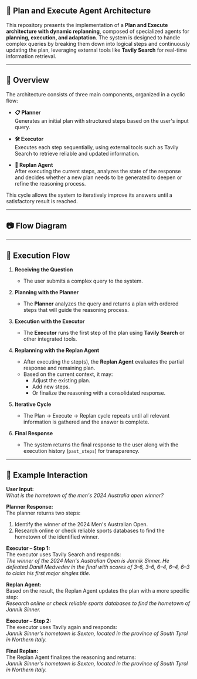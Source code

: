 ## 🧠 Plan and Execute Agent Architecture

This repository presents the implementation of a **Plan and Execute architecture with dynamic replanning**, composed of specialized agents for **planning, execution, and adaptation**. The system is designed to handle complex queries by breaking them down into logical steps and continuously updating the plan, leveraging external tools like **Tavily Search** for real-time information retrieval.

---

## 📌 Overview

The architecture consists of three main components, organized in a cyclic flow:

- **📋 Planner**  
  Generates an initial plan with structured steps based on the user's input query.

- **🛠️ Executor**  
  Executes each step sequentially, using external tools such as Tavily Search to retrieve reliable and updated information.

- **🔄 Replan Agent**  
  After executing the current steps, analyzes the state of the response and decides whether a new plan needs to be generated to deepen or refine the reasoning process.

This cycle allows the system to iteratively improve its answers until a satisfactory result is reached.

---

## 📷 Flow Diagram

---

## 🔁 Execution Flow

1. **Receiving the Question**
   - The user submits a complex query to the system.

2. **Planning with the Planner**
   - The **Planner** analyzes the query and returns a plan with ordered steps that will guide the reasoning process.

3. **Execution with the Executor**
   - The **Executor** runs the first step of the plan using **Tavily Search** or other integrated tools.

4. **Replanning with the Replan Agent**
   - After executing the step(s), the **Replan Agent** evaluates the partial response and remaining plan.
   - Based on the current context, it may:
     - Adjust the existing plan.
     - Add new steps.
     - Or finalize the reasoning with a consolidated response.

5. **Iterative Cycle**
   - The Plan → Execute → Replan cycle repeats until all relevant information is gathered and the answer is complete.

6. **Final Response**
   - The system returns the final response to the user along with the execution history (`past_steps`) for transparency.

---

## 💬 Example Interaction

**User Input:**  
*What is the hometown of the men's 2024 Australia open winner?*

**Planner Response:**  
The planner returns two steps:  
1. Identify the winner of the 2024 Men's Australian Open.  
2. Research online or check reliable sports databases to find the hometown of the identified winner.

**Executor – Step 1:**  
The executor uses Tavily Search and responds:  
*The winner of the 2024 Men's Australian Open is Jannik Sinner. He defeated Daniil Medvedev in the final with scores of 3–6, 3–6, 6–4, 6–4, 6–3 to claim his first major singles title.*

**Replan Agent:**  
Based on the result, the Replan Agent updates the plan with a more specific step:  
*Research online or check reliable sports databases to find the hometown of Jannik Sinner.*

**Executor – Step 2:**  
The executor uses Tavily again and responds:  
*Jannik Sinner's hometown is Sexten, located in the province of South Tyrol in Northern Italy.*

**Final Replan:**  
The Replan Agent finalizes the reasoning and returns:  
*Jannik Sinner's hometown is Sexten, located in the province of South Tyrol in Northern Italy.*
